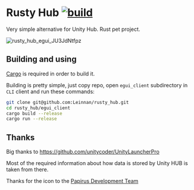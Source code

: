 # Rusty Hub [![build](https://github.com/Leinnan/rusty_hub/actions/workflows/rust.yml/badge.svg)](https://github.com/Leinnan/rusty_hub/actions/workflows/rust.yml)

Very simple alternative for Unity Hub. Rust pet project.

![rusty_hub_egui_JU3JdNtfpz](https://user-images.githubusercontent.com/13188195/192162924-2f8eaef5-fc65-47f2-834c-f8abb704451d.gif)


## Building and using

[Cargo](https://doc.rust-lang.org/cargo/getting-started/installation.html) is required in order to build it.

Building is pretty simple, just copy repo, open `egui_client` subdirectory in `CLI` client and run these commands:

```sh
git clone git@github.com:Leinnan/rusty_hub.git
cd rusty_hub/egui_client
cargo build --release
cargo run --release
```


## Thanks

Big thanks to https://github.com/unitycoder/UnityLauncherPro 

Most of the required information about how data is stored by Unity HUB is taken from there.

Thanks for the icon to the [Papirus Development Team](https://github.com/PapirusDevelopmentTeam/papirus-icon-theme/)